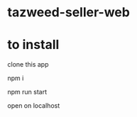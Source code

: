 # tazweed-seller-web

# to install

   clone this app
   
   npm i
   
   npm run start
   
   open on localhost
   
   
